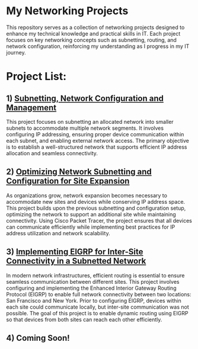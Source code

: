 # My Networking Projects
This repository serves as a collection of networking projects designed to enhance my technical knowledge and practical skills in IT. Each project focuses on key networking concepts such as subnetting, routing, and network configuration, reinforcing my understanding as I progress in my IT journey.

# Project List:
## 1) [Subnetting, Network Configuration and Management](https://github.com/caxylive/Net_Projects/tree/main/projects/001-Subnetting-Network-Configuration-and-Management)
This project focuses on subnetting an allocated network into smaller subnets to accommodate multiple network segments. It involves configuring IP addressing, ensuring proper device communication within each subnet, and enabling external network access. The primary objective is to establish a well-structured network that supports efficient IP address allocation and seamless connectivity.

## 2) [Optimizing Network Subnetting and Configuration for Site Expansion](https://github.com/caxylive/Net_Projects/tree/main/projects/002-Optimizing-Network-Subnetting-and-Configuration-for-Site-Expansion)
As organizations grow, network expansion becomes necessary to accommodate new sites and devices while conserving IP address space. This project builds upon the previous subnetting and configuration setup, optimizing the network to support an additional site while maintaining connectivity. Using Cisco Packet Tracer, the project ensures that all devices can communicate efficiently while implementing best practices for IP address utilization and network scalability.

## 3) [Implementing EIGRP for Inter-Site Connectivity in a Subnetted Network](https://github.com/caxylive/Net_Projects/tree/main/projects/003-Implementing-EIGRIP-for-Inter-Site-Connectivity-in-a-Subnetted-Network)
In modern network infrastructures, efficient routing is essential to ensure seamless communication between different sites. This project involves configuring and implementing the Enhanced Interior Gateway Routing Protocol (EIGRP) to enable full network connectivity between two locations: San Francisco and New York. Prior to configuring EIGRP, devices within each site could communicate locally, but inter-site communication was not possible. The goal of this project is to enable dynamic routing using EIGRP so that devices from both sites can reach each other efficiently.

## 4) Coming Soon!
